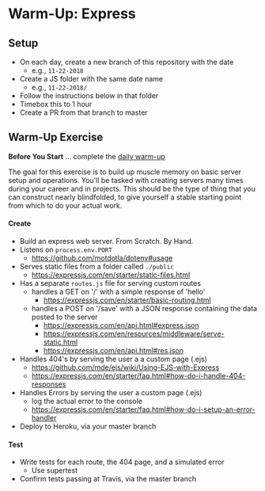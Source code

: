 [daily]: ../warmup-daily

# Warm-Up: Express

## Setup

- On each day, create a new branch of this repository with the date
  - e.g., `11-22-2018`
- Create a JS folder with the same date name
  - e.g., `11-22-2018/`
- Follow the instructions below in that folder
- Timebox this to 1 hour
- Create a PR from that branch to master

## Warm-Up Exercise

**Before You Start** ... complete the [daily warm-up][daily]

The goal for this exercise is to build up muscle memory on basic server setup and operations. You'll be tasked with creating servers many times during your career and in projects. This should be the type of thing that you can construct nearly blindfolded, to give yourself a stable starting point from which to do your actual work.

#### Create

- Build an express web server. From Scratch. By Hand.
- Listens on `process.env.PORT`
   - https://github.com/motdotla/dotenv#usage
- Serves static files from a folder called `./public`
   - https://expressjs.com/en/starter/static-files.html
- Has a separate `routes.js` file for serving custom routes
  - handles a GET on '/' with a simple response of 'hello'
     - https://expressjs.com/en/starter/basic-routing.html
  - handles a POST on '/save' with a JSON response containing the data posted to the server
     - https://expressjs.com/en/api.html#express.json
     - https://expressjs.com/en/resources/middleware/serve-static.html
     - https://expressjs.com/en/api.html#res.json
- Handles 404's by serving the user a a custom page (.ejs)
  - https://github.com/mde/ejs/wiki/Using-EJS-with-Express
  - https://expressjs.com/en/starter/faq.html#how-do-i-handle-404-responses
- Handles Errors by serving the user a custom page (.ejs)
  - log the actual error to the console
  - https://expressjs.com/en/starter/faq.html#how-do-i-setup-an-error-handler
- Deploy to Heroku, via your master branch

#### Test

- Write tests for each route, the 404 page, and a simulated error
  - Use supertest
- Confirm tests passing at Travis, via the master branch
